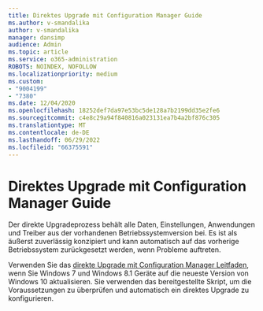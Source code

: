 ```yaml
---
title: Direktes Upgrade mit Configuration Manager Guide
ms.author: v-smandalika
author: v-smandalika
manager: dansimp
audience: Admin
ms.topic: article
ms.service: o365-administration
ROBOTS: NOINDEX, NOFOLLOW
ms.localizationpriority: medium
ms.custom:
- "9004199"
- "7380"
ms.date: 12/04/2020
ms.openlocfilehash: 18252def7da97e53bc5de128a7b2199dd35e2fe6
ms.sourcegitcommit: c4e8c29a94f840816a023131ea7b4a2bf876c305
ms.translationtype: MT
ms.contentlocale: de-DE
ms.lasthandoff: 06/29/2022
ms.locfileid: "66375591"
---
```

# <a name="in-place-upgrade-with-configuration-manager-guide"></a>Direktes Upgrade mit Configuration Manager Guide

Der direkte Upgradeprozess behält alle Daten, Einstellungen, Anwendungen und Treiber aus der vorhandenen Betriebssystemversion bei. Es ist als äußerst zuverlässig konzipiert und kann automatisch auf das vorherige Betriebssystem zurückgesetzt werden, wenn Probleme auftreten.

Verwenden Sie das [direkte Upgrade mit Configuration Manager Leitfaden](https://admin.microsoft.com/adminportal/home#/win10upgrade), wenn Sie Windows 7 und Windows 8.1 Geräte auf die neueste Version von Windows 10 aktualisieren. Sie verwenden das bereitgestellte Skript, um die Voraussetzungen zu überprüfen und automatisch ein direktes Upgrade zu konfigurieren.